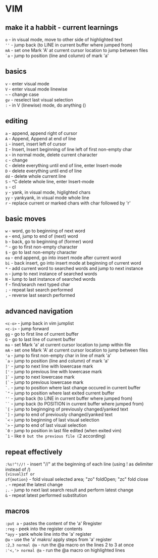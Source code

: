 # VIM

## make it a habbit - current learnings

<code>o</code> - in visual mode, move to other side of highlighted text<br>
<code>''</code> - jump back (to LINE in current buffer where jumped from)<br>
<code>mA</code> - set one Mark 'A' at current cursor location to jump between files<br>
<code>\`a</code> - jump to position (line and column) of mark 'a' <br>

## basics

<code>v</code> - enter visual mode<br>
<code>V</code> - enter visual mode linewise<br>
<code>~</code> - change case <br>
<code>gv</code> - reselect last visual selection<br>
<code>:</code> - in V (linewise) mode, do anything ()<br>

## editing

<code>a</code> - append, append right of cursor<br>
<code>A</code> - Append, Append at end of line<br>
<code>i</code> - insert, insert left of cursor<br>
<code>I</code> - Insert, Insert beginning of line left of first non-empty char<br>
<code>x</code> - in normal mode, delete current character<br>
<code>c</code> - change <br>
<code>C</code> - delete everything until end of line, enter Insert-mode<br>
<code>D</code> - delete everything until end of line<br>
<code>dd</code> - delete whole current line<br>
<code>S</code> - ^C delete whole line, enter Insert-mode <br>
<code>s</code> - cl<br>
<code>y</code> - yank, in visual mode, higlighted chars<br>
<code>yy</code> - yankyank, in visual mode whole line<br>
<code>r</code> - replace current or marked chars with char followed by 'r'<br>

## basic moves

<code>w</code> - word, go to beginning of next word<br>
<code>e</code> - end, jump to end of (next) word<br>
<code>b</code> - back, go to beginning of (former) word<br>
<code>^</code> - go to first non-empty character<br>
<code>$</code> - go to last non-empty character<br>
<code>ea</code> - end append, go into insert mode after current word<br>
<code>bi</code> - back insert, go into insert mode at beginning of current word<br>
<code>\*</code> - add current word to searched words and jump to next instance<br>
<code>n</code> - jump to next instance of searched words<br>
<code>N</code> - lump to last instance of searched words<br>
<code>f</code> - find/search next typed char<br>
<code>;</code> - repeat last search performed <br>
<code>,</code> - reverse last search performed<br>

## advanced navigation

<code>\<c-o\></code> - jump back in vim jumplist <br>
<code>\<c-i\></code> - jump forward <br>
<code>gg</code> - go to first line of current buffer<br>
<code>G</code> - go to last line of current buffer<br>
<code>ma</code> - set Mark 'a' at current cursor location to jump within file<br>
<code>mA</code> - set one Mark 'A' at current cursor location to jump between files<br>
<code>'a</code> - jump to first non-empty char in line of mark 'a' <br>
<code>\`a</code> - jump to position (line and column) of mark 'a' <br>
<code>]'</code> - jump to next line with lowercase mark<br>
<code>['</code> - jump to previous line with lowercase mark<br>
<code>]\`</code> - jump to next lowercase mark<br>
<code>[\`</code> - jump to previous lowercase mark<br>
<code>\`.</code> - jump to position where last change occured in current buffer<br>
<code>\`"</code> - jump to position where last exited current buffer<br>
<code>''</code> - jump back (to LINE in current buffer where jumped from)<br>
<code>\`\`</code> - jump back (to POSITION in current buffer where jumped from)<br>
<code>\`[</code> - jump to beginnging of previously changed/yanked text<br>
<code>\`]</code> - jump to end of previously changed/yanked text<br>
<code>\`<</code> - jump to beginning of last visual selection<br>
<code>\`></code> - jump to end of last visual selection<br>
<code>\`0</code> - jump to position in last file edited (when exited vim)<br>
<code>\`1</code> - like `0 but the previous file (`2 according)<br>

## repeat effectively

<code>:%s!^!//!</code> - insert "//" at the beginning of each line (using ! as delimiter instead of /)<br>
<code>{visual}zf or zf{motion}</code> - fold visual selected area; "zo" foldOpen; "zc" fold close <br>
<code>.</code> - repeat the latest change<br>
<code>;.</code> - jump to next last search result and perform latest change <br>
<code>&</code> - repeat latest performed substitution <br>

## macros

<code>:put a</code> - pastes the content of the 'a' Rregister<br>
<code>:reg</code> - peek into the register contents<br>
<code>"ayy</code> - yank whole line into the 'a' register<br>
<code>@a</code> - use the 'a' makro/ apply steps from 'a' register<br>
<code>:2,3 normal @a</code> - run the @a macro on the lines 2 to 3 at once <br>
<code>:'<,'> normal @a</code> - run the @a macro on highlighted lines<br>
